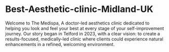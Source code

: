 # Best-Aesthetic-clinic-Midland-UK
Welcome to The Medispa, A doctor-led aesthetics clinic dedicated to helping you look and feel your best at every stage of your self-improvement journey. Our story began in Telford in 2023, with a clear vision: to create a results-focused, medically-led clinic where clients could experience natural enhancements in a refined, welcoming environment.
